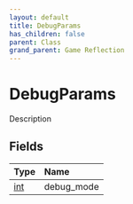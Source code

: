 ```yaml
---
layout: default
title: DebugParams
has_children: false
parent: Class
grand_parent: Game Reflection
---
```

# DebugParams
Description 

## Fields

| Type | Name |
|:-------------|:--------------|
| [int](/docs/game-reflection/enums/int) | debug_mode |

